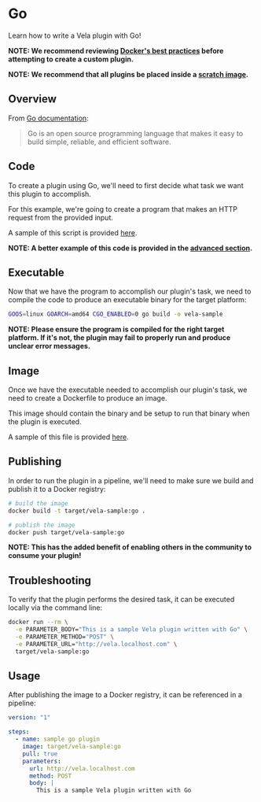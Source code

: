 # Go

Learn how to write a Vela plugin with Go!

**NOTE: We recommend reviewing [Docker's best practices](https://docs.docker.com/develop/develop-images/dockerfile_best-practices/) before attempting to create a custom plugin.**

**NOTE: We recommend that all plugins be placed inside a [scratch image](https://hub.docker.com/_/scratch).**

## Overview

From [Go documentation](https://golang.org/):

> Go is an open source programming language that makes it easy to build simple, reliable, and efficient software.

## Code

To create a plugin using Go, we'll need to first decide what task we want this plugin to accomplish.

For this example, we're going to create a program that makes an HTTP request from the provided input.

A sample of this script is provided [here](main.go).

**NOTE: A better example of this code is provided in the [advanced section](advanced/main.go).**

## Executable

Now that we have the program to accomplish our plugin's task, we need to compile the code to produce an executable binary for the target platform:

```sh
GOOS=linux GOARCH=amd64 CGO_ENABLED=0 go build -o vela-sample
```

**NOTE: Please ensure the program is compiled for the right target platform. If it's not, the plugin may fail to properly run and produce unclear error messages.**

## Image

Once we have the executable needed to accomplish our plugin's task, we need to create a Dockerfile to produce an image.

This image should contain the binary and be setup to run that binary when the plugin is executed.

A sample of this file is provided [here](Dockerfile).

## Publishing

In order to run the plugin in a pipeline, we'll need to make sure we build and publish it to a Docker registry:

```sh
# build the image
docker build -t target/vela-sample:go .

# publish the image
docker push target/vela-sample:go
```

**NOTE: This has the added benefit of enabling others in the community to consume your plugin!**

## Troubleshooting

To verify that the plugin performs the desired task, it can be executed locally via the command line:

```sh
docker run --rm \
  -e PARAMETER_BODY="This is a sample Vela plugin written with Go" \
  -e PARAMETER_METHOD="POST" \
  -e PARAMETER_URL="http://vela.localhost.com" \
  target/vela-sample:go
```

## Usage

After publishing the image to a Docker registry, it can be referenced in a pipeline:

```yaml
version: "1"

steps:
  - name: sample go plugin
    image: target/vela-sample:go
    pull: true
    parameters:
      url: http://vela.localhost.com
      method: POST
      body: |
        This is a sample Vela plugin written with Go
```

